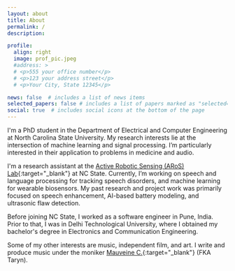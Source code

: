 ```yaml
---
layout: about
title: About
permalink: /
description:

profile:
  align: right
  image: prof_pic.jpeg
  #address: >
  # <p>555 your office number</p>
  # <p>123 your address street</p>
  # <p>Your City, State 12345</p>

news: false  # includes a list of news items
selected_papers: false # includes a list of papers marked as "selected={true}"
social: true  # includes social icons at the bottom of the page
---
```


 I'm a PhD student in the Department of Electrical and Computer Engineering at North Carolina State University. My research interests lie at the intersection of machine learning and signal processing. I’m particularly interested in their application to problems in medicine and audio.
 
 I'm a research assistant at the [Active Robotic Sensing (ARoS) Lab](https://research.ece.ncsu.edu/aros/){:target="\_blank"} at NC State. Currently, I’m working on speech and language processing for tracking speech disorders, and machine learning for wearable biosensors. My past research and project work was primarily focused on speech enhancement, AI-based battery modeling, and ultrasonic flaw detection.

Before joining NC State, I worked as a software engineer in Pune, India. Prior to that, I was in Delhi Technological University, where I obtained my bachelor's degree in Electronics and Communication Engineering.

Some of my other interests are music, independent film, and art. I write and produce music under the moniker [Mauveine C.](https://mauveinec.bandcamp.com/){:target="\_blank"} (FKA Taryn).